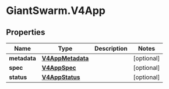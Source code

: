 # GiantSwarm.V4App

## Properties
Name | Type | Description | Notes
------------ | ------------- | ------------- | -------------
**metadata** | [**V4AppMetadata**](V4AppMetadata.md) |  | [optional] 
**spec** | [**V4AppSpec**](V4AppSpec.md) |  | [optional] 
**status** | [**V4AppStatus**](V4AppStatus.md) |  | [optional] 


